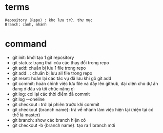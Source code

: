 # terms
    Repository (Repo) : kho lưu trữ, thư mục
    Branch: cành, nhánh
# command
- git init: khởi tạo 1 git repository
- git status: trạng thái của các thay đổi trong repo
- git add: chuẩn bị lưu 1 file trong repo
- git add . : chuẩn bị lưu all file trong repo
- git reset: hoàn lại các tác vụ đã lưu khi gõ git add
- git commit: hoàn chỉnh việc lưu file và đẩy lên github, đại diện cho dự án đang ở đâu và tới chức năng gì
- git log: coi lại các thời điểm đã commit
- git log --oneline
- git checkout <id>: trở lại phiên trước khi commit
- git checkout {branch name}: trả về nhánh làm việc hiện tại (hiện tại có thể là master)
- git branch: show các branch hiện có
- git checkout -b {branch name}: tạo ra 1 branch mới
